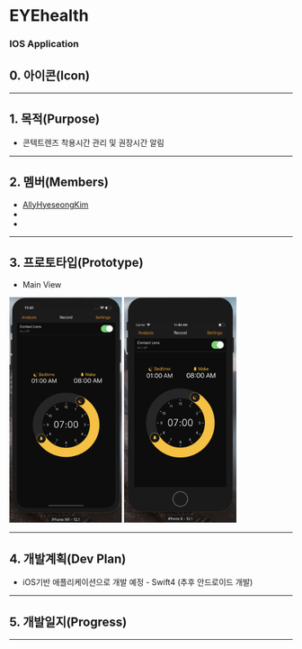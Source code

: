 # EYEhealth
<html>
<body>
	<h3>IOS Application</h3>
</body>
	
## 0. 아이콘(Icon)
	
---
## 1. 목적(Purpose)
 * 콘텍트렌즈 착용시간 관리 및 권장시간 알림

---

## 2. 멤버(Members)
 * [AllyHyeseongKim](https://github.com/AllyHyeseongKim)
 *
 *

---
## 3. 프로토타입(Prototype)
 * Main View
 <p><img src = "html_image/iPhoneXRUI.png" width = "200" height = "400"> <img src = "html_image/iPhone8UI.png" width = "200" height = "400"></p>

---

## 4. 개발계획(Dev Plan)
 * iOS기반 애플리케이션으로 개발 예정 - Swift4 (추후 안드로이드 개발)

---

## 5. 개발일지(Progress)

---
